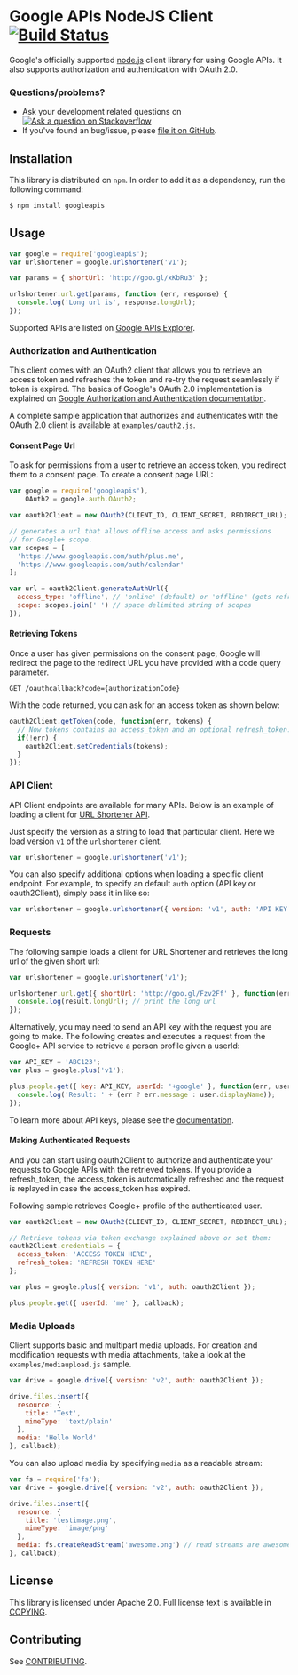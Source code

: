 # Google APIs NodeJS Client [![Build Status][travisimg]][travis]

Google's officially supported [node.js][node] client library for using
Google APIs. It also supports authorization and authentication with OAuth 2.0.

### Questions/problems?

* Ask your development related questions on [![Ask a question on Stackoverflow](https://googledrive.com/host/0ByfSjdPVs9MZbkhjeUhMYzRTeEE/stackoveflow-tag.png)][stackoverflow]
* If you've found an bug/issue, please [file it on GitHub][bugs].

## Installation

This library is distributed on `npm`. In order to add it as a dependency,
run the following command:

``` sh
$ npm install googleapis
```

## Usage

``` js
var google = require('googleapis');
var urlshortener = google.urlshortener('v1');

var params = { shortUrl: 'http://goo.gl/xKbRu3' };

urlshortener.url.get(params, function (err, response) {
  console.log('Long url is', response.longUrl);
});
```

Supported APIs are listed on
[Google APIs Explorer][apiexplorer].

### Authorization and Authentication

This client comes with an OAuth2 client that allows you to retrieve an access token and
refreshes the token and re-try the request seamlessly if token is expired. The
basics of Google's OAuth 2.0 implementation is explained on
[Google Authorization and Authentication
documentation](https://developers.google.com/accounts/docs/OAuth2Login).

A complete sample application that authorizes and authenticates with the OAuth 2.0
client is available at `examples/oauth2.js`.

#### Consent Page Url

To ask for permissions from a user to retrieve an access token, you
redirect them to a consent page. To create a consent page URL:

``` js
var google = require('googleapis'),
    OAuth2 = google.auth.OAuth2;

var oauth2Client = new OAuth2(CLIENT_ID, CLIENT_SECRET, REDIRECT_URL);

// generates a url that allows offline access and asks permissions
// for Google+ scope.
var scopes = [
  'https://www.googleapis.com/auth/plus.me',
  'https://www.googleapis.com/auth/calendar'
];

var url = oauth2Client.generateAuthUrl({
  access_type: 'offline', // 'online' (default) or 'offline' (gets refresh_token)
  scope: scopes.join(' ') // space delimited string of scopes
});
```

#### Retrieving Tokens

Once a user has given permissions on the consent page, Google will redirect
the page to the redirect URL you have provided with a code query parameter.

    GET /oauthcallback?code={authorizationCode}

With the code returned, you can ask for an access token as shown below:

``` js
oauth2Client.getToken(code, function(err, tokens) {
  // Now tokens contains an access_token and an optional refresh_token. Save them.
  if(!err) {
    oauth2Client.setCredentials(tokens);
  }
});
```

### API Client

API Client endpoints are available for many APIs. Below is an
example of loading a client for [URL Shortener API][urlshort].

Just specify the version as a string to load that particular client.
Here we load version `v1` of the `urlshortener` client.
``` js
var urlshortener = google.urlshortener('v1');
```

You can also specify additional options when loading a specific client endpoint. For example,
to specify an default `auth` option (API key or oauth2Client), simply pass it in like so:
``` js
var urlshortener = google.urlshortener({ version: 'v1', auth: 'API KEY' });
```

### Requests

The following sample loads a client for URL Shortener and retrieves the long url
of the given short url:

``` js
var urlshortener = google.urlshortener('v1');

urlshortener.url.get({ shortUrl: 'http://goo.gl/Fzv2Ff' }, function(err, result) {
  console.log(result.longUrl); // print the long url
});
```

Alternatively, you may need to send an API key with the
request you are going to make. The following creates and executes a request
from the Google+ API service to retrieve a person profile given a userId:

``` js
var API_KEY = 'ABC123';
var plus = google.plus('v1');

plus.people.get({ key: API_KEY, userId: '+google' }, function(err, user) {
  console.log('Result: ' + (err ? err.message : user.displayName));
});
```

To learn more about API keys, please see the [documentation][usingkeys].

#### Making Authenticated Requests

And you can start using oauth2Client to authorize and authenticate your
requests to Google APIs with the retrieved tokens. If you provide a
refresh_token, the access_token is automatically refreshed and the request is replayed in
case the access_token has expired.

Following sample retrieves Google+ profile of the authenticated user.

``` js
var oauth2Client = new OAuth2(CLIENT_ID, CLIENT_SECRET, REDIRECT_URL);

// Retrieve tokens via token exchange explained above or set them:
oauth2Client.credentials = {
  access_token: 'ACCESS TOKEN HERE',
  refresh_token: 'REFRESH TOKEN HERE'
};

var plus = google.plus({ version: 'v1', auth: oauth2Client });

plus.people.get({ userId: 'me' }, callback);
```

### Media Uploads

Client supports basic and multipart media uploads. For creation and modification requests
with media attachments, take a look at the `examples/mediaupload.js` sample.

``` js
var drive = google.drive({ version: 'v2', auth: oauth2Client });

drive.files.insert({
  resource: {
    title: 'Test',
    mimeType: 'text/plain'
  },
  media: 'Hello World'
}, callback);
```

You can also upload media by specifying `media` as a readable stream:

``` js
var fs = require('fs');
var drive = google.drive({ version: 'v2', auth: oauth2Client });

drive.files.insert({
  resource: {
    title: 'testimage.png',
    mimeType: 'image/png'
  },
  media: fs.createReadStream('awesome.png') // read streams are awesome!
}, callback);
```

## License

This library is licensed under Apache 2.0. Full license text is
available in [COPYING][copying].

## Contributing

See [CONTRIBUTING][contributing].

[travisimg]: https://api.travis-ci.org/google/google-api-nodejs-client.svg
[bugs]: https://github.com/google/google-api-nodejs-client/issues
[node]: http://nodejs.org/
[travis]: https://travis-ci.org/google/google-api-nodejs-client
[stackoverflow]: http://stackoverflow.com/questions/tagged/google-api-nodejs-client
[apiexplorer]: https://developers.google.com/apis-explorer
[urlshort]: https://developers.google.com/url-shortener/
[usingkeys]: https://developers.google.com/console/help/#UsingKeys
[contributing]: https://github.com/google/google-api-nodejs-client/tree/master/CONTRIBUTING.md
[copying]: https://github.com/google/google-api-nodejs-client/tree/master/COPYING
